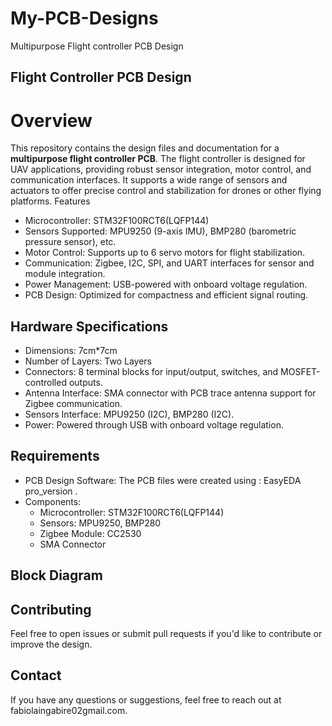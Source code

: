 # My-PCB-Designs
Multipurpose Flight controller PCB Design 

## Flight Controller PCB Design
 # Overview
This repository contains the design files and documentation for a **multipurpose flight controller PCB**. The flight controller is designed for UAV applications, providing robust sensor integration, motor control, and communication interfaces. It supports a wide range of sensors and actuators to offer precise control and stabilization for drones or other flying platforms.
Features
- Microcontroller: STM32F100RCT6(LQFP144)
- Sensors Supported: MPU9250 (9-axis IMU), BMP280 (barometric pressure sensor), etc.
- Motor Control: Supports up to 6 servo motors for flight stabilization.
- Communication: Zigbee, I2C, SPI, and UART interfaces for sensor and module integration.
- Power Management: USB-powered with onboard voltage regulation.
- PCB Design: Optimized for compactness and efficient signal routing.

## Hardware Specifications
- Dimensions: 7cm*7cm
- Number of Layers: Two Layers
- Connectors: 8 terminal blocks for input/output, switches, and MOSFET-controlled outputs.
- Antenna Interface: SMA connector with PCB trace antenna support for Zigbee communication.
- Sensors Interface: MPU9250 (I2C), BMP280 (I2C).
- Power: Powered through USB with onboard voltage regulation.
## Requirements
- PCB Design Software: The PCB files were created using : EasyEDA pro_version .
- Components: 
  - Microcontroller: STM32F100RCT6(LQFP144)
  - Sensors: MPU9250, BMP280
  - Zigbee Module: CC2530
  - SMA Connector

## Block Diagram







 







## Contributing
Feel free to open issues or submit pull requests if you'd like to contribute or improve the design.
## Contact
If you have any questions or suggestions, feel free to reach out at fabiolaingabire02gmail.com.


